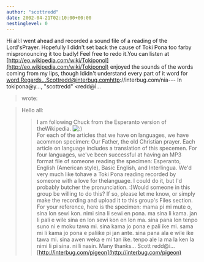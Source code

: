 ```yaml
---
author: "scottredd"
date: 2002-04-21T02:10:00+00:00
nestinglevel: 0
---
```

Hi all:I went ahead and recorded a sound file of a reading of the Lord'sPrayer. Hopefully I didn't set back the cause of Toki Pona too farby mispronouncing it too badly! Feel free to redo it.You can listen at [http://eo.wikipedia.com/wiki/TokiponoI](http://eo.wikipedia.com/wiki/TokiponoI) enjoyed the sounds of the words coming from my lips, though Ididn't understand every part of it word for word.Regards...Scottredd@interbug.comhttp://interbug.com/nia---
 In tokipona@y..., "scottredd" <redd@i...
> wrote:

> Hello all:
>> I am following Chuck from the Esperanto version of theWikipedia. ![:)](images/smilies/icon_e_smile.gif "Smile")\
>> For each of the articles that we have on languages, we have acommon
> specimen: Our Father, the old Christian prayer. Each article on
> language includes a translation of this specemen.
>> For four languages, we've been successful at having an MP3 format
> file of someone reading the specimen: Esperanto, English (American
> style), Basic English, and Interlingua. We'd very much like tohave
> a Toki Pona reading recorded by someone with a love for thelanguage.
>> I could do it, but I'd probably butcher the pronunciation. :)Would
> someone in this group be willing to do this? If so, please let me
> know, or simply make the recording and upload it to this group's
> Files section.
>> For your reference, here is the specimen:
>> mama pi mi mute o,
> sina lon sewi kon.
> nimi sina li sewi en pona.
> ma sina li kama.
> jan li pali e wile sina en lon sewi kon en lon ma.
> sina pana lon tenpo suno ni e moku tawa mi.
> sina kama jo pona e pali ike mi. sama mi li kama jo pona e paliike
> pi jan ante.
> sina pana ala e wile ike tawa mi.
> sina awen weka e mi tan ike.
> tenpo ale la ma la ken la nimi li pi sina.
> ni li nasin.
>> Many thanks...
>> Scott
> redd@i...
> [http://interbug.com/pigeon](http://interbug.com/pigeon)